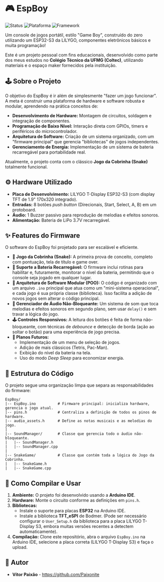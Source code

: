 # 🎮 EspBoy

![Status](https://img.shields.io/badge/status-em%20desenvolvimento-yellow)
![Plataforma](https://img.shields.io/badge/plataforma-ESP32--S3-blue)
![Framework](https://img.shields.io/badge/framework-Arduino-cyan)

Um console de jogos portátil, estilo "Game Boy", construído do zero utilizando um ESP32-S3 da LILYGO, componentes eletrônicos básicos e muita programação!

Este é um projeto pessoal com fins educacionais, desenvolvido como parte dos meus estudos no **Colégio Técnico da UFMG (Coltec)**, utilizando materiais e o espaço maker fornecidos pela instituição.

## 🕹️ Sobre o Projeto

O objetivo do EspBoy é ir além de simplesmente "fazer um jogo funcionar". A meta é construir uma plataforma de hardware e software robusta e modular, aprendendo na prática conceitos de:

- **Desenvolvimento de Hardware:** Montagem de circuitos, soldagem e integração de componentes.
- **Programação de Baixo Nível:** Interação direta com GPIOs, timers e periféricos do microcontrolador.
- **Arquitetura de Software:** Criação de um sistema organizado, com um "firmware principal" que gerencia "bibliotecas" de jogos independentes.
- **Gerenciamento de Energia:** Implementação de um sistema de bateria recarregável para portabilidade real.

Atualmente, o projeto conta com o clássico **Jogo da Cobrinha (Snake)** totalmente funcional.

## ⚙️ Hardware Utilizado

-   **Placa de Desenvolvimento:** LILYGO T-Display ESP32-S3 (com display TFT de 1.9" 170x320 integrado).
-   **Entradas:** 8 botões *push button* (Direcionais, Start, Select, A, B) em um protoboard.
-   **Áudio:** 1 Buzzer passivo para reprodução de melodias e efeitos sonoros.
-   **Alimentação:** Bateria de LiPo 3.7V recarregável.

## ✨ Features do Firmware

O software do EspBoy foi projetado para ser escalável e eficiente.

-   **🐍 Jogo da Cobrinha (Snake):** A primeira prova de conceito, completo com pontuação, tela de título e game over.
-   **🔋 Suporte a Bateria Recarregável:** O firmware inclui rotinas para habilitar e, futuramente, monitorar o nível da bateria, permitindo que o console seja jogado em qualquer lugar.
-   **🧩 Arquitetura de Software Modular (POO):** O código é organizado com um arquivo `.ino` principal que atua como um "mini-sistema operacional", e cada jogo é sua própria classe (biblioteca). Isso facilita a adição de novos jogos sem alterar o código principal.
-   **🎵 Gerenciador de Áudio Não-Bloqueante:** Um sistema de som que toca melodias e efeitos sonoros em segundo plano, sem usar `delay()` e sem travar a lógica do jogo.
-   **🕹️ Controles Responsivos:** A leitura dos botões é feita de forma não-bloqueante, com técnicas de *debounce* e detecção de borda (ação ao soltar o botão) para uma experiência de jogo precisa.
-   **🚀 Planos Futuros:**
    -   Implementação de um menu de seleção de jogos.
    -   Adição de mais clássicos (Tetris, Pac-Man).
    -   Exibição do nível da bateria na tela.
    -   Uso do modo *Deep Sleep* para economizar energia.

## 📂 Estrutura do Código

O projeto segue uma organização limpa que separa as responsabilidades do firmware:

```
EspBoy/
|-- EspBoy.ino          # Firmware principal: inicializa hardware, gerencia o jogo atual.
|-- pins.h              # Centraliza a definição de todos os pinos de hardware.
|-- audio_assets.h      # Define as notas musicais e as melodias do jogo.
|
|-- SoundManager/       # Classe que gerencia todo o áudio não-bloqueante.
|   |-- SoundManager.h
|   |-- SoundManager.cpp
|
|-- SnakeGame/          # Classe que contém toda a lógica do Jogo da Cobrinha.
|   |-- SnakeGame.h
|   |-- SnakeGame.cpp
```


## 🚀 Como Compilar e Usar

1.  **Ambiente:** O projeto foi desenvolvido usando a **Arduino IDE**.
2.  **Hardware:** Monte o circuito conforme as definições em `pins.h`.
3.  **Bibliotecas:**
    -   Instale o suporte para placas **ESP32** na Arduino IDE.
    -   Instale a biblioteca **TFT_eSPI** de Bodmer. (Pode ser necessário configurar o `User_Setup.h` da biblioteca para a placa LILYGO T-Display S3, embora muitas versões recentes a detectem automaticamente).
4.  **Compilação:** Clone este repositório, abra o arquivo `EspBoy.ino` na Arduino IDE, selecione a placa correta (LILYGO T-Display S3) e faça o upload.

## 👤 Autor

-   **Vítor Paixão** - https://github.com/Paixonite
